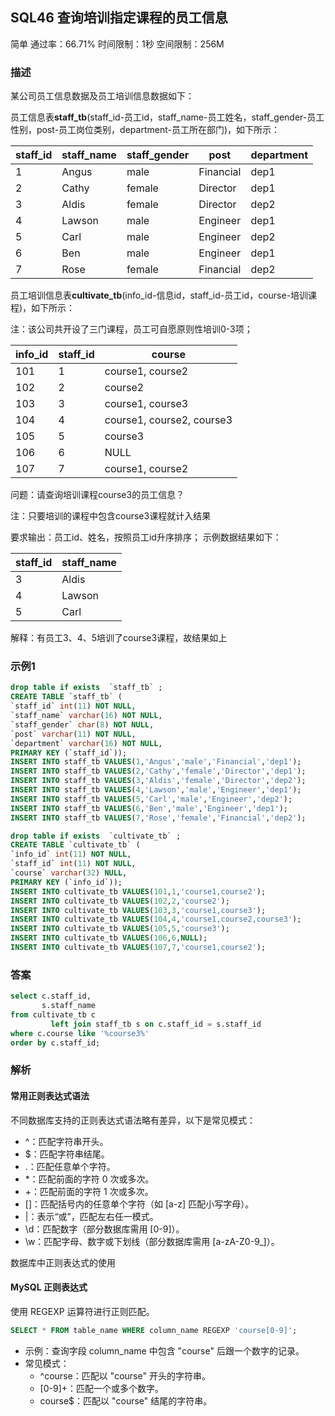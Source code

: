 ## **SQL46** **查询培训指定课程的员工信息**

简单 通过率：66.71% 时间限制：1秒 空间限制：256M

### 描述

某公司员工信息数据及员工培训信息数据如下：

员工信息表**staff_tb**(staff_id-员工id，staff_name-员工姓名，staff_gender-员工性别，post-员工岗位类别，department-员工所在部门)，如下所示：

| staff_id | staff_name | staff_gender | post      | department |
| -------- | ---------- | ------------ | --------- | ---------- |
| 1        | Angus      | male         | Financial | dep1       |
| 2        | Cathy      | female       | Director  | dep1       |
| 3        | Aldis      | female       | Director  | dep2       |
| 4        | Lawson     | male         | Engineer  | dep1       |
| 5        | Carl       | male         | Engineer  | dep2       |
| 6        | Ben        | male         | Engineer  | dep1       |
| 7        | Rose       | female       | Financial | dep2       |

员工培训信息表**cultivate_tb**(info_id-信息id，staff_id-员工id，course-培训课程)，如下所示：

注：该公司共开设了三门课程，员工可自愿原则性培训0-3项；

| info_id | staff_id | course                    |
| ------- | -------- | ------------------------- |
| 101     | 1        | course1, course2          |
| 102     | 2        | course2                   |
| 103     | 3        | course1, course3          |
| 104     | 4        | course1, course2, course3 |
| 105     | 5        | course3                   |
| 106     | 6        | NULL                      |
| 107     | 7        | course1, course2          |

问题：请查询培训课程course3的员工信息？

注：只要培训的课程中包含course3课程就计入结果

要求输出：员工id、姓名，按照员工id升序排序；
示例数据结果如下：

| staff_id | staff_name |
| -------- | ---------- |
| 3        | Aldis      |
| 4        | Lawson     |
| 5        | Carl       |

解释：有员工3、4、5培训了course3课程，故结果如上

### 示例1

```sql
drop table if exists  `staff_tb` ; 
CREATE TABLE `staff_tb` (
`staff_id` int(11) NOT NULL,
`staff_name` varchar(16) NOT NULL,
`staff_gender` char(8) NOT NULL,
`post` varchar(11) NOT NULL,
`department` varchar(16) NOT NULL,
PRIMARY KEY (`staff_id`));
INSERT INTO staff_tb VALUES(1,'Angus','male','Financial','dep1'); 
INSERT INTO staff_tb VALUES(2,'Cathy','female','Director','dep1'); 
INSERT INTO staff_tb VALUES(3,'Aldis','female','Director','dep2'); 
INSERT INTO staff_tb VALUES(4,'Lawson','male','Engineer','dep1'); 
INSERT INTO staff_tb VALUES(5,'Carl','male','Engineer','dep2'); 
INSERT INTO staff_tb VALUES(6,'Ben','male','Engineer','dep1'); 
INSERT INTO staff_tb VALUES(7,'Rose','female','Financial','dep2'); 

drop table if exists  `cultivate_tb` ;   
CREATE TABLE `cultivate_tb` (
`info_id` int(11) NOT NULL,
`staff_id` int(11) NOT NULL,
`course` varchar(32) NULL,
PRIMARY KEY (`info_id`));
INSERT INTO cultivate_tb VALUES(101,1,'course1,course2');
INSERT INTO cultivate_tb VALUES(102,2,'course2');
INSERT INTO cultivate_tb VALUES(103,3,'course1,course3');
INSERT INTO cultivate_tb VALUES(104,4,'course1,course2,course3');
INSERT INTO cultivate_tb VALUES(105,5,'course3');
INSERT INTO cultivate_tb VALUES(106,6,NULL);
INSERT INTO cultivate_tb VALUES(107,7,'course1,course2');
```

### 答案

```sql
select c.staff_id,
       s.staff_name
from cultivate_tb c
         left join staff_tb s on c.staff_id = s.staff_id
where c.course like '%course3%'
order by c.staff_id;
```

### 解析

#### 常用正则表达式语法

不同数据库支持的正则表达式语法略有差异，以下是常见模式：

- ^：匹配字符串开头。
- $：匹配字符串结尾。
- .：匹配任意单个字符。
- *：匹配前面的字符 0 次或多次。
- +：匹配前面的字符 1 次或多次。
- []：匹配括号内的任意单个字符（如 [a-z] 匹配小写字母）。
- |：表示“或”，匹配左右任一模式。
- \d：匹配数字（部分数据库需用 [0-9]）。
- \w：匹配字母、数字或下划线（部分数据库需用 [a-zA-Z0-9_]）。

数据库中正则表达式的使用

#### MySQL 正则表达式

使用 REGEXP 运算符进行正则匹配。

```sql
SELECT * FROM table_name WHERE column_name REGEXP 'course[0-9]';
```

- 示例：查询字段 column_name 中包含 "course" 后跟一个数字的记录。
- 常见模式：
  - ^course：匹配以 "course" 开头的字符串。
  - [0-9]+：匹配一个或多个数字。
  - course$：匹配以 "course" 结尾的字符串。